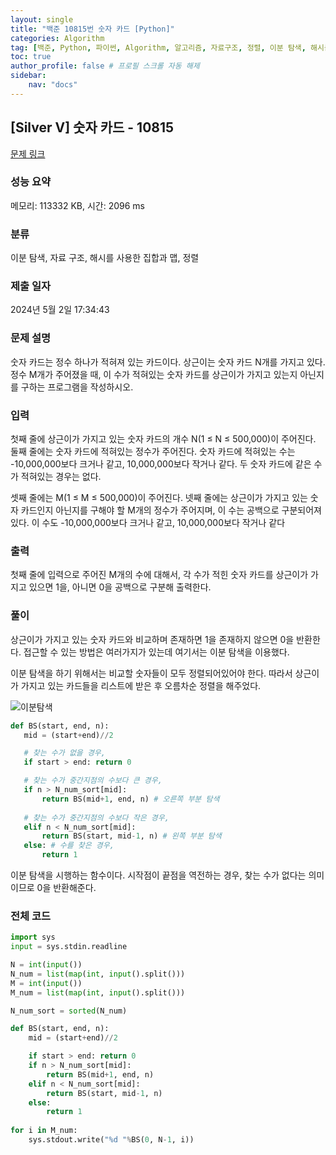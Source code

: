 ```yaml
---
layout: single
title: "백준 10815번 숫자 카드 [Python]"
categories: Algorithm
tag: [백준, Python, 파이썬, Algorithm, 알고리즘, 자료구조, 정렬, 이분 탐색, 해시를 사용한 집합과 맵]
toc: true
author_profile: false # 프로필 스크롤 자동 해제
sidebar:
    nav: "docs"
---
```

## [Silver V] 숫자 카드 - 10815 

[문제 링크](https://www.acmicpc.net/problem/10815) 

### 성능 요약

메모리: 113332 KB, 시간: 2096 ms

### 분류

이분 탐색, 자료 구조, 해시를 사용한 집합과 맵, 정렬

### 제출 일자

2024년 5월 2일 17:34:43

### 문제 설명

<p>숫자 카드는 정수 하나가 적혀져 있는 카드이다. 상근이는 숫자 카드 N개를 가지고 있다. 정수 M개가 주어졌을 때, 이 수가 적혀있는 숫자 카드를 상근이가 가지고 있는지 아닌지를 구하는 프로그램을 작성하시오.</p>

### 입력 

 <p>첫째 줄에 상근이가 가지고 있는 숫자 카드의 개수 N(1 ≤ N ≤ 500,000)이 주어진다. 둘째 줄에는 숫자 카드에 적혀있는 정수가 주어진다. 숫자 카드에 적혀있는 수는 -10,000,000보다 크거나 같고, 10,000,000보다 작거나 같다. 두 숫자 카드에 같은 수가 적혀있는 경우는 없다.</p>

<p>셋째 줄에는 M(1 ≤ M ≤ 500,000)이 주어진다. 넷째 줄에는 상근이가 가지고 있는 숫자 카드인지 아닌지를 구해야 할 M개의 정수가 주어지며, 이 수는 공백으로 구분되어져 있다. 이 수도 -10,000,000보다 크거나 같고, 10,000,000보다 작거나 같다</p>

### 출력 

 <p>첫째 줄에 입력으로 주어진 M개의 수에 대해서, 각 수가 적힌 숫자 카드를 상근이가 가지고 있으면 1을, 아니면 0을 공백으로 구분해 출력한다.</p>

### 풀이
 <p>상근이가 가지고 있는 숫자 카드와 비교하며 존재하면 1을 존재하지 않으면 0을 반환한다. 접근할 수 있는 방법은 여러가지가 있는데 여기서는 이분 탐색을 이용했다.</p>
 <p>이분 탐색을 하기 위해서는 비교할 숫자들이 모두 정렬되어있어야 한다. 따라서 상근이가 가지고 있는 카드들을 리스트에 받은 후 오름차순 정렬을 해주었다.</p>
 
 ![이분탐색](https://github.com/tmdwns29/Baekjun-Algorithm/assets/40661651/19e89e8e-9abf-45de-943e-11bfb8030e1d)
 
 ~~~python
 def BS(start, end, n):
    mid = (start+end)//2

    # 찾는 수가 없을 경우,
    if start > end: return 0

    # 찾는 수가 중간지점의 수보다 큰 경우,
    if n > N_num_sort[mid]:
        return BS(mid+1, end, n) # 오른쪽 부분 탐색
    
    # 찾는 수가 중간지점의 수보다 작은 경우,
    elif n < N_num_sort[mid]:
        return BS(start, mid-1, n) # 왼쪽 부분 탐색
    else: # 수를 찾은 경우,
        return 1
 ~~~
 <p>이분 탐색을 시행하는 함수이다. 시작점이 끝점을 역전하는 경우, 찾는 수가 없다는 의미이므로 0을 반환해준다.</p>

### 전체 코드
~~~python
import sys
input = sys.stdin.readline

N = int(input())
N_num = list(map(int, input().split()))
M = int(input())
M_num = list(map(int, input().split()))

N_num_sort = sorted(N_num)

def BS(start, end, n):
    mid = (start+end)//2

    if start > end: return 0
    if n > N_num_sort[mid]:
        return BS(mid+1, end, n)
    elif n < N_num_sort[mid]:
        return BS(start, mid-1, n)
    else:
        return 1
    
for i in M_num:
    sys.stdout.write("%d "%BS(0, N-1, i))
~~~
